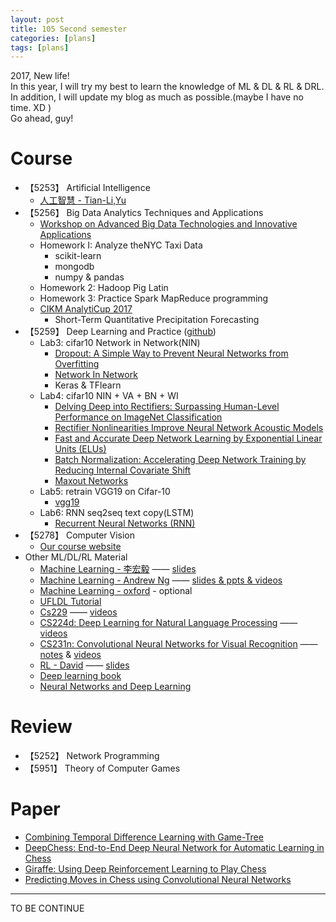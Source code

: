 ```yaml
---
layout: post
title: 105 Second semester 
categories: [plans]
tags: [plans]
---
```


2017, New life!  
In this year, I will try my best to learn the knowledge of ML & DL & RL & DRL.  
In addition, I will update my blog as much as possible.(maybe I have no time. XD )  
Go ahead, guy!

# Course

- 【5253】    Artificial Intelligence  
    - [人工智慧 - Tian-Li,Yu][1]
- 【5256】    Big Data Analytics Techniques and Applications   
    - [Workshop on Advanced Big Data Technologies and Innovative Applications][2]   
    - Homework I: Analyze theNYC Taxi Data
        - scikit-learn
        - mongodb
        - numpy & pandas
    - Homework 2: Hadoop Pig Latin
    - Homework 3: Practice Spark MapReduce programming
    - [CIKM AnalytiCup 2017][3]
        - Short-Term Quantitative Precipitation Forecasting
- 【5259】    Deep Learning and Practice ([github][4])   
    - Lab3: cifar10 Network in Network(NIN)  
        - [Dropout: A Simple Way to Prevent Neural Networks from Overfitting][5] 
        - [Network In Network][6]
        - Keras & TFlearn
    - Lab4: cifar10 NIN + VA + BN + WI  
        - [Delving Deep into Rectifiers: Surpassing Human-Level Performance on ImageNet Classification][7]
        - [Rectifier Nonlinearities Improve Neural Network Acoustic Models][8]
        - [Fast and Accurate Deep Network Learning by Exponential Linear Units (ELUs)][9]
        - [Batch Normalization: Accelerating Deep Network Training by Reducing Internal Covariate Shift][10]
        - [Maxout Networks][11]
    - Lab5: retrain VGG19 on Cifar-10
        - [vgg19][12]
    - Lab6: RNN seq2seq text copy(LSTM)
        -  [Recurrent Neural Networks (RNN)][13]
- 【5278】    Computer Vision
    - [Our course website][14]
- Other ML/DL/RL Material
    - [Machine Learning - 李宏毅][15] —— [slides][16]
    - [Machine Learning - Andrew Ng][17] —— [slides & ppts & videos][18]
    - [Machine Learning - oxford][19] - optional
    - [UFLDL Tutorial][20]
    - [Cs229][21] —— [videos][22]
    - [CS224d: Deep Learning for Natural Language Processing][23] —— [videos][24]
    - [CS231n: Convolutional Neural Networks for Visual Recognition][25] ——  [notes][26] & [videos][27]
    - [RL - David][28] —— [slides][29]
    - [Deep learning book][30]
    - [Neural Networks and Deep Learning][31]
# Review

- 【5252】    Network Programming    
- 【5951】    Theory of Computer Games  

# Paper

- [Combining Temporal Difference Learning with Game-Tree][32]
- [DeepChess: End-to-End Deep Neural Network for Automatic Learning in Chess][33]
- [Giraffe: Using Deep Reinforcement Learning to Play Chess][34]
- [Predicting Moves in Chess using Convolutional Neural Networks][35]


---


TO BE CONTINUE


  [1]: https://www.coursera.org/learn/rengong-zhineng
  [2]: https://sites.google.com/view/bigdata-tech-workshop2017
  [3]: https://tianchi.aliyun.com/competition/information.htm?spm=5176.100069.5678.2.ezPHv6&raceId=231596&_lang=en_US
  [4]: https://github.com/BIGBALLON/NCTU_DL
  [5]: https://www.cs.toronto.edu/~hinton/absps/JMLRdropout.pdf
  [6]: https://arxiv.org/pdf/1312.4400.pdf
  [7]: https://arxiv.org/pdf/1502.01852.pdf
  [8]: http://citeseerx.ist.psu.edu/viewdoc/download?doi=10.1.1.693.1422&rep=rep1&type=pdf
  [9]: https://arxiv.org/pdf/1511.07289.pdf
  [10]: https://arxiv.org/pdf/1502.03167.pdf
  [11]: http://jmlr.org/proceedings/papers/v28/goodfellow13.pdf
  [12]: https://github.com/fchollet/keras/blob/master/keras/applications/vgg19.py
  [13]: http://cs231n.stanford.edu/slides/2016/winter1516_lecture10.pdf
  [14]: http://neuralnetworksanddeeplearning.com/
  [15]: http://speech.ee.ntu.edu.tw/~tlkagk/courses_ML16.html
  [16]: https://pan.baidu.com/s/1i5NtaQD
  [17]: https://www.coursera.org/learn/machine-learning
  [18]: https://pan.baidu.com/s/1slMwFRv
  [19]: https://www.cs.ox.ac.uk/people/nando.defreitas/machinelearning/
  [20]: http://ufldl.stanford.edu/wiki/index.php/UFLDL_Tutorial
  [21]: http://cs229.stanford.edu/
  [22]: https://pan.baidu.com/s/1o7Abqtk
  [23]: http://cs224d.stanford.edu/index.html
  [24]: https://www.youtube.com/playlist?list=PLlJy-eBtNFt4CSVWYqscHDdP58M3zFHIG
  [25]: http://cs231n.stanford.edu/
  [26]: https://zhuanlan.zhihu.com/p/21930884
  [27]: https://www.youtube.com/playlist?list=PLlJy-eBtNFt6EuMxFYRiNRS07MCWN5UIA
  [28]: http://www0.cs.ucl.ac.uk/staff/d.silver/web/Teaching.html
  [29]: http://www0.cs.ucl.ac.uk/staff/d.silver/web/Teaching.html
  [30]: http://www.deeplearningbook.org/
  [31]: http://neuralnetworksanddeeplearning.com/
  [32]: https://arxiv.org/pdf/cs/9901001.pdf
  [33]: http://download.springer.com/static/pdf/714/chp%253A10.1007%252F978-3-319-44781-0_11.pdf?originUrl=http://link.springer.com/chapter/10.1007/978-3-319-44781-0_11&token2=exp=1487778012~acl=/static/pdf/714/chp%25253A10.1007%25252F978-3-319-44781-0_11.pdf?originUrl=http%253A%252F%252Flink.springer.com%252Fchapter%252F10.1007%252F978-3-319-44781-0_11*~hmac=6e151171cdc33047a43b7bbc209ee8acd1805e2d56ba5036e128e8f2ec62a84c
  [34]: https://arxiv.org/pdf/1509.01549.pdf
  [35]: https://arxiv.org/pdf/1509.01549.pdf